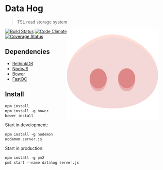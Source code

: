 # Data Hog
> TSL read storage system
<img align="right" height="300" src="https://raw.githubusercontent.com/TeamMacLean/dataHog/master/public/img/datahog.png">

[![Build Status](https://travis-ci.org/TeamMacLean/dataHog.svg)](https://travis-ci.org/TeamMacLean/dataHog)
[![Code Climate](https://codeclimate.com/github/TeamMacLean/dataHog/badges/gpa.svg)](https://codeclimate.com/github/TeamMacLean/dataHog)
[![Coverage Status](https://coveralls.io/repos/TeamMacLean/dataHog/badge.svg?branch=master&service=github)](https://coveralls.io/github/TeamMacLean/dataHog?branch=master)

## Dependencies
* [RethinkDB](https://www.rethinkdb.com/)
* [NodeJS](https://nodejs.org)
* [Bower](http://bower.io/)
* [FastQC](http://www.bioinformatics.babraham.ac.uk/projects/fastqc/)

## Install

```
npm install
npm install -g bower
bower install
```

Start in development:
```
npm install -g nodemon
nodemon server.js
```

Start in production:
```
npm install -g pm2
pm2 start --name datahog server.js
```

